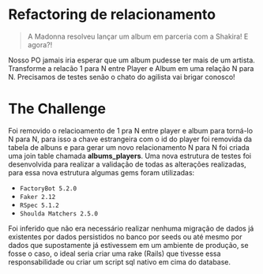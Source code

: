 # Refactoring de relacionamento

> A Madonna resolveu lançar um album em parceria com a Shakira! E agora?!

Nosso PO jamais iria esperar que um album pudesse ter mais de um artista. Transforme a relacão 1 para N entre Player e Album em uma relação N para N. Precisamos de testes senão o chato do agilista vai brigar conosco!

# The Challenge

Foi removido o relacioamento de 1 pra N entre player e album para torná-lo N para N, para isso a chave estrangeira com o id do player foi removida da tabela de albuns e para gerar um novo relacionamento N para N foi criada uma join table chamada **albums_players**. Uma nova estrutura de testes foi desenvolvida para realizar a validação de todas as alterações realizadas, para essa nova estrutura algumas gems foram utilizadas:

- `FactoryBot 5.2.0`
- `Faker 2.12`
- `RSpec 5.1.2`
- `Shoulda Matchers 2.5.0`

Foi inferido que não era necessário realizar nenhuma migração de dados já existentes por dados persistidos no banco por seeds ou até mesmo por dados que supostamente já estivessem em um ambiente de produção, se fosse o caso, o ideal seria criar uma rake (Rails) que tivesse essa responsabilidade ou criar um script sql nativo em cima do database.


